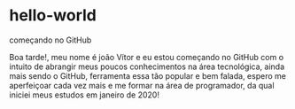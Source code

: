# hello-world

começando no GitHub

Boa tarde!, meu nome é joão Vítor e eu estou começando no GitHub com o intuito de abrangir meus poucos conhecimentos na área tecnológica, ainda mais sendo o GitHub, ferramenta essa tão popular e bem falada, espero me aperfeiçoar cada vez mais e me formar na área de programador, da qual iniciei meus estudos em janeiro de 2020!
